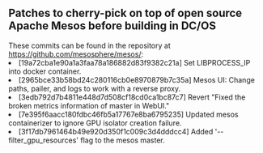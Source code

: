 <H2>Patches to cherry-pick on top of open source Apache Mesos before building in DC/OS</h2>
These commits can be found in the repository at <a href="https://github.com/mesosphere/mesos/">https://github.com/mesosphere/mesos/</a>:
<li>[19a72cba1e90a1a3faa78a186882d83f9382c21a] Set LIBPROCESS_IP into docker container.
<li>[2965bce33b58bd24c280116cb0e8970879b7c35a] Mesos UI: Change paths, pailer, and logs to work with a reverse proxy.
<li>[3edb792d7b4811e448d7d508cf18cd0ca1bc87c7] Revert "Fixed the broken metrics information of master in WebUI."
<li>[7e395f6aacc180fdbc46fb5a17767e8ba6795235] Updated mesos containerizer to ignore GPU isolator creation failure.
<li>[3f17db7961464b49e920d350f1c009c3d4dddcc4] Added '--filter_gpu_resources' flag to the mesos master.
